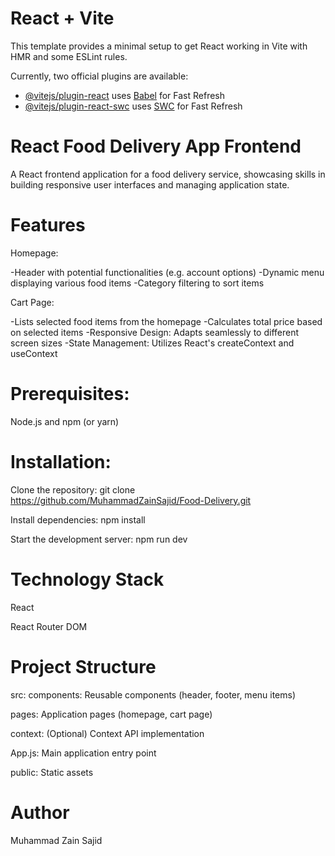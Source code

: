 # React + Vite

This template provides a minimal setup to get React working in Vite with HMR and some ESLint rules.

Currently, two official plugins are available:

- [@vitejs/plugin-react](https://github.com/vitejs/vite-plugin-react/blob/main/packages/plugin-react/README.md) uses [Babel](https://babeljs.io/) for Fast Refresh
- [@vitejs/plugin-react-swc](https://github.com/vitejs/vite-plugin-react-swc) uses [SWC](https://swc.rs/) for Fast Refresh

# React Food Delivery App Frontend
A React frontend application for a food delivery service, showcasing skills in building responsive user interfaces and managing application state.

# Features

Homepage:

-Header with potential functionalities (e.g. account options)
-Dynamic menu displaying various food items
-Category filtering to sort items

Cart Page:

-Lists selected food items from the homepage
-Calculates total price based on selected items
-Responsive Design: Adapts seamlessly to different screen sizes
-State Management: Utilizes React's createContext and useContext

# Prerequisites:

Node.js and npm (or yarn)

# Installation:

Clone the repository: git clone https://github.com/MuhammadZainSajid/Food-Delivery.git

Install dependencies: npm install

Start the development server: npm run dev

# Technology Stack
React

React Router DOM

# Project Structure
src:
components: Reusable components (header, footer, menu items)

pages: Application pages (homepage, cart page)

context: (Optional) Context API implementation

App.js: Main application entry point

public: Static assets

# Author
Muhammad Zain Sajid